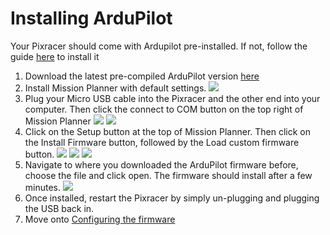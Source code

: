 # Installing ArduPilot

Your Pixracer should come with Ardupilot pre-installed. If not, follow the guide [here](https://ardupilot.org/copter/docs/initial-setup.html) to install it

1. Download the latest pre-compiled ArduPilot version [here](/./Software/ArduCopter-4.1%20Custom/Builds/)
1. Install Mission Planner with default settings.
![](/./Images/mplanner.png)
1. Plug your Micro USB cable into the Pixracer and the other end into your computer. 
Then click the connect to COM button on the top right of Mission Planner
![](/./Images/Pixusb.png)
![](/./Images/usblaptop.png)
1. Click on the Setup button at the top of Mission Planner. 
Then click on the Install Firmware button, followed by the Load custom firmware button.
![](/./Images/setup.png)
![](/./Images/install.png)
![](/./Images/custom.png)
1. Navigate to where you downloaded the ArduPilot firmware before, choose the file and click open.
The firmware should install after a few minutes.
![](/./Images/custom.png)
1. Once installed, restart the Pixracer by simply un-plugging and plugging the USB back in.
1. Move onto [Configuring the firmware](./config.md)